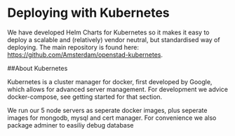 # Deploying with Kubernetes

We have developed Helm Charts for Kubernetes so it makes it easy to deploy a scalable and (relatively) vendor neutral, but standardised way of deploying. The main repository is found here: https://github.com/Amsterdam/openstad-kubernetes.

##About Kubernetes

Kubernetes is a cluster manager for docker, first developed by Google, which allows for advanced server management. For development we advice docker-compose, see getting started for that section.

We run our 5 node servers as seperate docker images, plus seperate images for mongodb, mysql and cert manager. For convenience we also package adminer to easiliy debug database